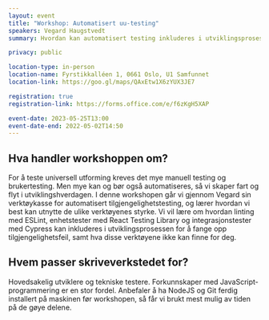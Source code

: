 ```yaml
---
layout: event
title: "Workshop: Automatisert uu-testing"
speakers: Vegard Haugstvedt
summary: Hvordan kan automatisert testing inkluderes i utviklingsprosessen for å fange opp tilgjengelighetsfeil?

privacy: public

location-type: in-person
location-name: Fyrstikkalléen 1, 0661 Oslo, U1 Samfunnet
location-link: https://goo.gl/maps/QAxEtw1X6zYUX3JE7

registration: true
registration-link: https://forms.office.com/e/f6zKgH5XAP

event-date: 2023-05-25T13:00
event-date-end: 2022-05-02T14:50
---
```

## Hva handler workshoppen om?
For å teste universell utforming kreves det mye manuell testing og brukertesting. Men mye kan og bør også automatiseres, så vi skaper fart og flyt i utviklingshverdagen. I denne workshopen går vi gjennom Vegard sin verktøykasse for automatisert tilgjengelighetstesting, og lærer hvordan vi best kan utnytte de ulike verktøyenes styrke.
Vi vil lære om hvordan linting med ESLint, enhetstester med React Testing Library og integrasjonstester med Cypress kan inkluderes i utviklingsprosessen for å fange opp tilgjengelighetsfeil, samt hva disse verktøyene ikke kan finne for deg.

## Hvem passer skriveverkstedet for?
Hovedsakelig utviklere og tekniske testere.
Forkunnskaper med JavaScript-programmering er en stor fordel. Anbefaler å ha NodeJS og Git ferdig installert på maskinen før workshopen, så får vi brukt mest mulig av tiden på de gøye delene.
